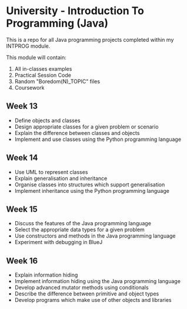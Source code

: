 # University - Introduction To Programming (Java)

This is a repo for all Java programming projects
completed within my INTPROG module.

This module will contain:

1. All in-classes examples
2. Practical Session Code
3. Random "Boredom(N)_TOPIC" files
4. Coursework

## Week 13

* Define objects and classes
* Design appropriate classes for a given problem or scenario
* Explain the difference between classes and objects
* Implement and use classes using the Python programming language

## Week 14

* Use UML to represent classes
* Explain generalisation and inheritance
* Organise classes into structures which support generalisation
* Implement inheritance using the Python programming language

## Week 15 

* Discuss the features of the Java programming language
* Select the appropriate data types for a given problem
* Use constructors and methods in the Java programming language
* Experiment with debugging in BlueJ

## Week 16

* Explain information hiding
* Implement information hiding using the Java programming language
* Develop advanced mutator methods using conditionals
* Describe the difference between primitive and object types
* Develop programs which make use of other objects and libraries
